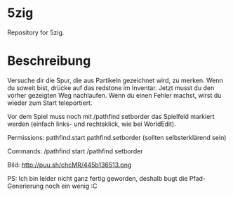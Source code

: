 5zig
====

Repository for 5zig.


Beschreibung
===

Versuche dir die Spur, die aus Partikeln gezeichnet wird, zu merken. Wenn du soweit bist, drücke auf das redstone im Inventar. Jetzt musst du den vorher gezeigten Weg nachlaufen. Wenn du einen Fehler machst, wirst du wieder zum Start teleportiert.

Vor dem Spiel muss noch mit /pathfind setborder das Spielfeld markiert werden (einfach links- und rechtsklick, wie bei WorldEdit).

Permissions: pathfind.start
             pathfind.setborder
(sollten selbsterklärend sein)

Commands: /pathfind start
          /pathfind setborder
          
Bild: http://puu.sh/chcMR/445b136513.png

PS: Ich bin leider nicht ganz fertig geworden, deshalb bugt die Pfad-Generierung noch ein wenig :C